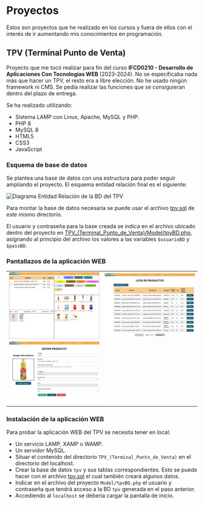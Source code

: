 # Proyectos

Estos son proyectos que he realizado en los cursos y fuera de ellos con el interés de ir aumentando mis conocimientos en programación.

## TPV (Terminal Punto de Venta)

Proyecto que me tocó realizar para fin del curso **IFCD0210 - Desarrollo de Aplicaciones Con Tecnologías WEB** (2023-2024). No se especificaba nada más que hacer un TPV, el resto era a libre elección. No he usado ningún framework ni CMS. Se pedía realizar las funciones que se consiguieran dentro del plazo de entrega.

Se ha realizado utilizando:
- Sistema LAMP con Linux, Apache, MySQL y PHP.
- PHP 8
- MySQL 8
- HTML5
- CSS3
- JavaScript

### Esquema de base de datos

Se plantea una base de datos con una estructura para poder seguir ampliando el proyecto. El esquema entidad relación final es el siguiente:

![Diagrama Entidad Relación de la BD del TPV](./Imagenes/Diagrama_BD_TPV.png)

Para montar la base de datos necesaria se puede usar el archivo [tpv.sql](./tpv.sql) de este mismo directorio.

El usuario y contraseña para la base creada se indica en el archivo ubicado dentro del proyecto en [TPV_(Terminal_Punto_de_Venta)/Model/tpvBD.php](TPV_(Terminal_Punto_de_Venta)/Model/tpvBD.php), asignando al principio del archivo los valores a las variables `$usuarioBD` y `$passBD`.

### Pantallazos de la aplicación WEB

|  |  |
| --- | --- |
| ![Pantalla Caja del TPV](./Imagenes/TPV-Muestra_Caja.png) | ![Pantalla Lista de productos del TPV](./Imagenes/TPV-Muestra_Lista_Productos.png) |
| ![Pantalla para editar un producto del TPV](./Imagenes/TPV-Muestra_Editar_Producto.png) |  |

### Instalación de la aplicación WEB

Para probar la aplicación WEB del TPV se necesita tener en local:

- Un servicio LAMP, XAMP o WAMP.
- Un servidor MySQL.
- Situar el contenido del directorio `TPV_(Terminal_Punto_de_Venta)` en el directorio del localhost.
- Crear la base de datos `tpv` y sus tablas correspondientes. Esto se puede hacer con el archivo [tpv.sql](./tpv.sql) el cual también creará algunos datos.
- Indicar en el archivo del proyecto `Model/tpvBD.php` el usuario y contraseña que tendrá acceso a la BD `tpv` generada en el paso anterior.
- Accediendo al `localhost` se debería cargar la pantalla de inicio.